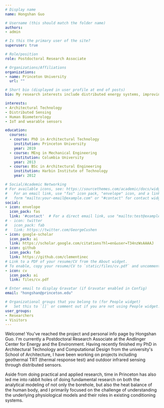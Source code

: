 ```yaml
---
# Display name
name: Hongshan Guo

# Username (this should match the folder name)
authors:
- admin

# Is this the primary user of the site?
superuser: true

# Role/position
role: Postdoctoral Research Associate

# Organizations/Affiliations
organizations:
- name: Princeton University
  url: ""

# Short bio (displayed in user profile at end of posts)
bio: My research interests include distributed energy systems, improving energy and comfort delivery efficiency in the built environment, and distributed sensing within indoor and outdoor environments.

interests:
- Architectural Technology
- Distributed Sensing
- Human Biometerology
- IoT and wearable sensors

education:
  courses:
  - course: PhD in Architectural Technology
    institution: Princeton University
    year: 2019
  - course: MEng in Mechanical Engineering
    institution: Columbia University
    year: 2013
  - course: BSc in Architectural Engineering
    institution: Harbin Institute of Technology
    year: 2012

# Social/Academic Networking
# For available icons, see: https://sourcethemes.com/academic/docs/widgets/#icons
#   For an email link, use "fas" icon pack, "envelope" icon, and a link in the
#   form "mailto:your-email@example.com" or "#contact" for contact widget.
social:
- icon: envelope
  icon_pack: fas
  link: '#contact'  # For a direct email link, use "mailto:test@example.org".
# - icon: twitter
#   icon_pack: fab
#   link: https://twitter.com/GeorgeCushen
- icon: google-scholar
  icon_pack: ai
  link: https://scholar.google.com/citations?hl=en&user=T34nzWsAAAAJ
- icon: github
  icon_pack: fab
  link: https://github.com/clementinec
# Link to a PDF of your resume/CV from the About widget.
# To enable, copy your resume/CV to `static/files/cv.pdf` and uncomment the lines below.  
- icon: cv
  icon_pack: ai
  link: files/cv.pdf

# Enter email to display Gravatar (if Gravatar enabled in Config)
email: "hongshan@princeton.edu"

# Organizational groups that you belong to (for People widget)
#   Set this to `[]` or comment out if you are not using People widget.  
user_groups:
- Researchers
- Visitors
---
```


Welcome! You've reached the project and personal info page by Hongshan Guo. I'm currently a Postdoctoral Research Associate at the Andlinger Center for Energy and the Environment. Having recently finished my PhD in Architectural Technology and Computational Design from the university's School of Architecture, I have been working on projects including geothermal TRT (thermal response test) and outdoor infrared sensing through distributed sensors. 

Aside from doing practical and applied research, time in Princeton has also led me into rabbit holes of doing fundamental research on both the analytical modeling of not only the borehole, but also the heat balance of the human body, and I primarily focused on the challenge of understanding the underlying physiological models and their roles in existing conditioning systems.

